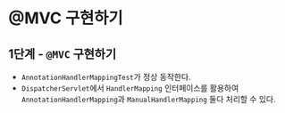 # @MVC 구현하기
## 1단계 - `@MVC` 구현하기
- `AnnotationHandlerMappingTest`가 정상 동작한다.
- `DispatcherServlet`에서 `HandlerMapping` 인터페이스를 활용하여 `AnnotationHandlerMapping`과 `ManualHandlerMapping` 둘다 처리할 수 있다.